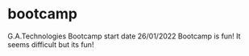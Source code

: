 # bootcamp
G.A.Technologies Bootcamp start date 26/01/2022
Bootcamp is fun!
It seems difficult but its fun! 
